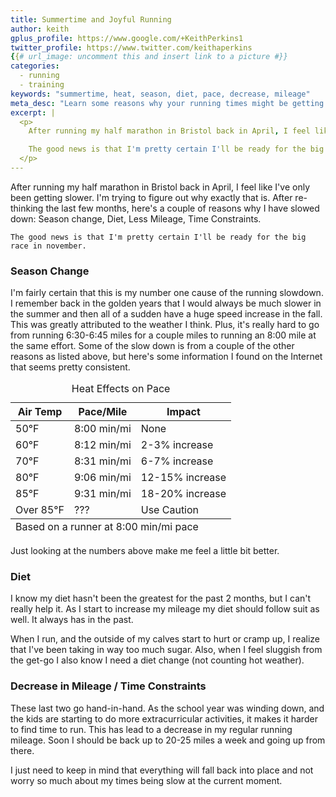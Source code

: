 ```yaml
---
title: Summertime and Joyful Running
author: keith
gplus_profile: https://www.google.com/+KeithPerkins1
twitter_profile: https://www.twitter.com/keithaperkins
{{# url_image: uncomment this and insert link to a picture #}} 
categories:
  - running
  - training
keywords: "summertime, heat, season, diet, pace, decrease, mileage"
meta_desc: "Learn some reasons why your running times might be getting slower during the summer."
excerpt: |
  <p>
  	After running my half marathon in Bristol back in April, I feel like I've only been getting slower.  I'm trying to figure out why exactly that is.  After re-thinking the last few months, here's a couple of reasons why I have slowed down:  Season change, Diet, Less Mileage, Time Constraints.

	The good news is that I'm pretty certain I'll be ready for the big race in november.
  </p>
---
```

<p>
	After running my half marathon in Bristol back in April, I feel like I've only been getting slower.  I'm trying to figure out why exactly that is.  After re-thinking the last few months, here's a couple of reasons why I have slowed down:  Season change, Diet, Less Mileage, Time Constraints.

	The good news is that I'm pretty certain I'll be ready for the big race in november.
</p>
<p>
<h3>Season Change</h3>
</p>
<p>
I'm fairly certain that this is my number one cause of the running slowdown.  I remember back in the golden years that I would always be much slower in the summer and then all of a sudden have a huge speed increase in the fall.  This was greatly attributed to the weather I think.  Plus, it's really hard to go from running 6:30-6:45 miles for a couple miles to running an 8:00 mile at the same effort.  Some of the slow down is from a couple of the other reasons as listed above, but here's some information I found on the Internet that seems pretty consistent.

<table class="custom_table">
<caption>Heat Effects on Pace</caption>
<colgroup />
<colgroup span="3" title="title" />
<thead>
	<tr>
		<th scope="col">Air Temp</th>
		<th scope="col">Pace/Mile</th>
		<th scope="col">Impact</th>
	</tr>
</thead>
<tfoot>
	<tr>
		<td colspan="100%">Based on a runner at 8:00 min/mi pace</td>
	</tr>
</tfoot>
<tbody>
	<tr>
		<td>50&deg;F</td>
		<td>8:00 min/mi</td>
		<td>None</td>
	</tr>
	<tr>
		<td>60&deg;F</td>
		<td>8:12 min/mi</td>
		<td>2-3% increase</td>
	</tr>
	<tr>
		<td>70&deg;F</td>
		<td>8:31 min/mi</td>
		<td>6-7% increase</td>
	</tr>
	<tr>
		<td>80&deg;F</td>
		<td>9:06 min/mi</td>
		<td>12-15% increase</td>
	</tr>
	<tr>
		<td>85&deg;F</td>
		<td>9:31 min/mi</td>
		<td>18-20% increase</td>
	</tr>
	<tr>
		<td>Over 85&deg;F</td>
		<td>???</td>
		<td>Use Caution</td>
	</tr>
</tbody>
</table>

Just looking at the numbers above make me feel a little bit better.

</p>
<p>
<h3>Diet</h3>
</p>
<p>
I know my diet hasn't been the greatest for the past 2 months, but I can't really help it.  As I start to increase my mileage my diet should follow suit as well.  It always has in the past.  

When I run, and the outside of my calves start to hurt or cramp up, I realize that I've been taking in way too much sugar.  Also, when I feel sluggish from the get-go I also know I need a diet change (not counting hot weather).
</p>
<p>
<h3>Decrease in Mileage / Time Constraints </h3>
</p>
<p>
These last two go hand-in-hand.  As the school year was winding down, and the kids are starting to do more extracurricular activities, it makes it harder to find time to run.  This has lead to a decrease in my regular running mileage.  Soon I should be back up to 20-25 miles a week and going up from there.

I just need to keep in mind that everything will fall back into place and not worry so much about my times being slow at the current moment.
</p>